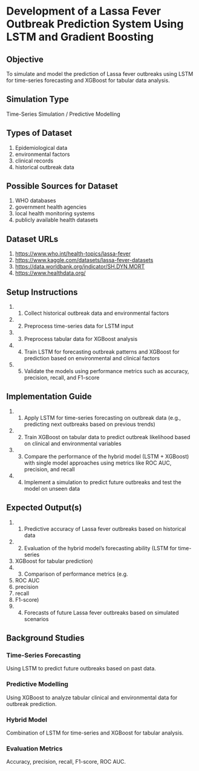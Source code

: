 # Development of a Lassa Fever Outbreak Prediction System Using LSTM and Gradient Boosting

## Objective
To simulate and model the prediction of Lassa fever outbreaks using LSTM for time-series forecasting and XGBoost for tabular data analysis.

## Simulation Type
Time-Series Simulation / Predictive Modelling

## Types of Dataset
1. Epidemiological data
2. environmental factors
3. clinical records
4. historical outbreak data

## Possible Sources for Dataset
1. WHO databases
2. government health agencies
3. local health monitoring systems
4. publicly available health datasets

## Dataset URLs
1. https://www.who.int/health-topics/lassa-fever
2. https://www.kaggle.com/datasets/lassa-fever-datasets
3. https://data.worldbank.org/indicator/SH.DYN.MORT
4. https://www.healthdata.org/

## Setup Instructions
1. 1. Collect historical outbreak data and environmental factors
2. 2. Preprocess time-series data for LSTM input
3. 3. Preprocess tabular data for XGBoost analysis
4. 4. Train LSTM for forecasting outbreak patterns and XGBoost for prediction based on environmental and clinical factors
5. 5. Validate the models using performance metrics such as accuracy, precision, recall, and F1-score

## Implementation Guide
1. 1. Apply LSTM for time-series forecasting on outbreak data (e.g., predicting next outbreaks based on previous trends)
2. 2. Train XGBoost on tabular data to predict outbreak likelihood based on clinical and environmental variables
3. 3. Compare the performance of the hybrid model (LSTM + XGBoost) with single model approaches using metrics like ROC AUC, precision, and recall
4. 4. Implement a simulation to predict future outbreaks and test the model on unseen data

## Expected Output(s)
1. 1. Predictive accuracy of Lassa fever outbreaks based on historical data
2. 2. Evaluation of the hybrid model’s forecasting ability (LSTM for time-series
3. XGBoost for tabular prediction)
4. 3. Comparison of performance metrics (e.g.
5. ROC AUC
6. precision
7. recall
8. F1-score)
9. 4. Forecasts of future Lassa fever outbreaks based on simulated scenarios

## Background Studies
### Time-Series Forecasting
Using LSTM to predict future outbreaks based on past data.

### Predictive Modelling
Using XGBoost to analyze tabular clinical and environmental data for outbreak prediction.

### Hybrid Model
Combination of LSTM for time-series and XGBoost for tabular analysis.

### Evaluation Metrics
Accuracy, precision, recall, F1-score, ROC AUC.
